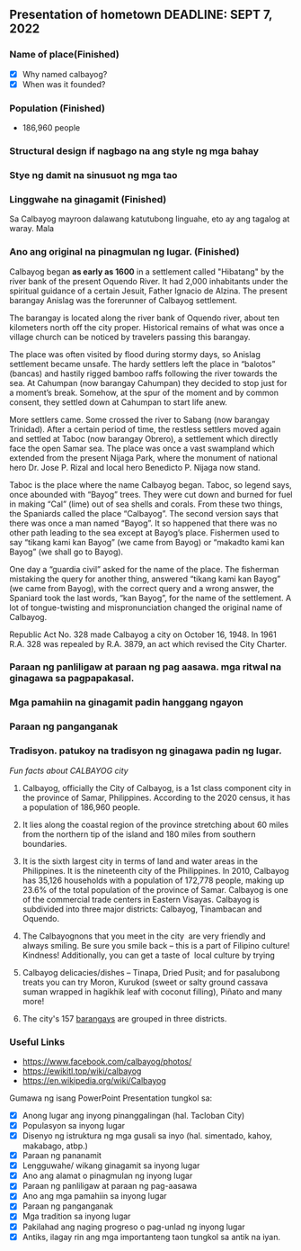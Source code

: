 ## Presentation of hometown DEADLINE: SEPT 7, 2022
### Name of place(Finished)
- [x] Why named calbayog?
- [x] When was it founded?

### Population (Finished)
- 186,960 people

### Structural design if nagbago na ang style ng mga bahay

### Stye ng damit na sinusuot ng mga tao 

### Linggwahe na ginagamit (Finished)
Sa Calbayog mayroon dalawang katutubong linguahe, eto ay ang tagalog at waray. Mala

###  Ano ang original na pinagmulan ng lugar. (Finished)
Calbayog began **as early as 1600** in a settlement called "Hibatang" by the river bank of the present Oquendo River. It had 2,000 inhabitants under the spiritual guidance of a certain Jesuit, Father Ignacio de Alzina. The present barangay Anislag was the forerunner of Calbayog settlement.

The barangay is located along the river bank of Oquendo river, about ten kilometers north off the city proper. Historical remains of what was once a village church can be noticed by travelers passing this barangay.

The place was often visited by flood during stormy days, so Anislag settlement became unsafe. The hardy settlers left the place in “balotos” (bancas) and hastily rigged bamboo raffs following the river towards the sea. At Cahumpan (now barangay Cahumpan) they decided to stop just for a moment’s break. Somehow, at the spur of the moment and by common consent, they settled down at Cahumpan to start life anew.

More settlers came. Some crossed the river to Sabang (now barangay Trinidad). After a certain period of time, the restless settlers moved again and settled at Taboc (now barangay Obrero), a settlement which directly face the open Samar sea. The place was once a vast swampland which extended from the present Nijaga Park, where the monument of national hero Dr. Jose P. Rizal and local hero Benedicto P. Nijaga now stand.

Taboc is the place where the name Calbayog began. Taboc, so legend says, once abounded with “Bayog” trees. They were cut down and burned for fuel in making “Cal” (lime) out of sea shells and corals. From these two things, the Spaniards called the place “Calbayog”. The second version says that there was once a man named “Bayog”. It so happened that there was no other path leading to the sea except at Bayog’s place. Fishermen used to say “tikang kami kan Bayog” (we came from Bayog) or “makadto kami kan Bayog” (we shall go to Bayog).

One day a “guardia civil” asked for the name of the place. The fisherman mistaking the query for another thing, answered “tikang kami kan Bayog” (we came from Bayog), with the correct query and a wrong answer, the Spaniard took the last words, “kan Bayog”, for the name of the settlement. A lot of tongue-twisting and mispronunciation changed the original name of Calbayog.

Republic Act No. 328 made Calbayog a city on October 16, 1948. In 1961 R.A. 328 was repealed by R.A. 3879, an act which revised the City Charter.

### Paraan ng panliligaw at paraan ng pag aasawa. mga ritwal na ginagawa sa pagpapakasal.

### Mga pamahiin na ginagamit padin hanggang ngayon

### Paraan ng panganganak

### Tradisyon. patukoy na tradisyon ng ginagawa padin ng lugar.


*Fun facts about CALBAYOG city*
1. Calbayog, officially the City of Calbayog, is a 1st class component city in the province of Samar, Philippines. According to the 2020 census, it has a population of 186,960 people.
2. It lies along the coastal region of the province stretching about 60 miles from the northern tip of the island and 180 miles from southern boundaries.

3. It is the sixth largest city in terms of land and water areas in the Philippines. It is the nineteenth city of the Philippines. In 2010, Calbayog has 35,126 households with a population of 172,778 people, making up 23.6% of the total population of the province of Samar. Calbayog is one of the commercial trade centers in Eastern Visayas. Calbayog is subdivided into three major districts: Calbayog, Tinambacan and Oquendo.
4. The Calbayognons that you meet in the city  are very friendly and always smiling. Be sure you smile back – this is a part of Filipino culture! Kindness! Additionally, you can get a taste of  local culture by trying 
5. Calbayog delicacies/dishes – Tinapa, Dried Pusit; and for pasalubong treats you can try Moron, Kurukod (sweet or salty ground cassava suman wrapped in hagikhik leaf with coconut filling), Piñato and many more!
6. The city's 157 [barangays](https://en.wikipedia.org/wiki/Barangay "Barangay") are grouped in three districts.


### Useful Links
- https://www.facebook.com/calbayog/photos/
- https://ewikitl.top/wiki/calbayog
- https://en.wikipedia.org/wiki/Calbayog

Gumawa ng isang PowerPoint Presentation tungkol sa:  
- [x] Anong lugar ang inyong pinanggalingan (hal. Tacloban City)  
- [x] Populasyon sa inyong lugar  
- [x] Disenyo ng istruktura ng mga gusali sa inyo (hal. simentado, kahoy, makabago, atbp.)  
- [x] Paraan ng pananamit  
- [x] Lengguwahe/ wikang ginagamit sa inyong lugar  
- [x] Ano ang alamat o pinagmulan ng inyong lugar  
- [x] Paraan ng panliligaw at paraan ng pag-aasawa  
- [x] Ano ang mga pamahiin sa inyong lugar  
- [x] Paraan ng panganganak  
- [x] Mga tradition sa inyong lugar  
- [x] Pakilahad ang naging progreso o pag-unlad ng inyong lugar  
- [x] Antiks, ilagay rin ang mga importanteng taon tungkol sa antik na iyan.